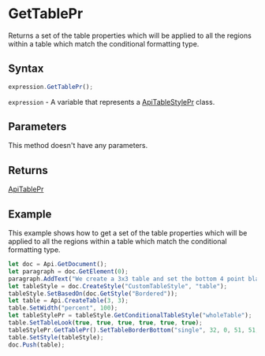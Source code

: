 # GetTablePr

Returns a set of the table properties which will be applied to all the regions within a table which match the conditional formatting type.

## Syntax

```javascript
expression.GetTablePr();
```

`expression` - A variable that represents a [ApiTableStylePr](../ApiTableStylePr.md) class.

## Parameters

This method doesn't have any parameters.

## Returns

[ApiTablePr](../../ApiTablePr/ApiTablePr.md)

## Example

This example shows how to get a set of the table properties which will be applied to all the regions within a table which match the conditional formatting type.

```javascript
let doc = Api.GetDocument();
let paragraph = doc.GetElement(0);
paragraph.AddText("We create a 3x3 table and set the bottom 4 point black border to it:");
let tableStyle = doc.CreateStyle("CustomTableStyle", "table");
tableStyle.SetBasedOn(doc.GetStyle("Bordered"));
let table = Api.CreateTable(3, 3);
table.SetWidth("percent", 100);
let tableStylePr = tableStyle.GetConditionalTableStyle("wholeTable");
table.SetTableLook(true, true, true, true, true, true);
tableStylePr.GetTablePr().SetTableBorderBottom("single", 32, 0, 51, 51, 51);
table.SetStyle(tableStyle);
doc.Push(table);
```
